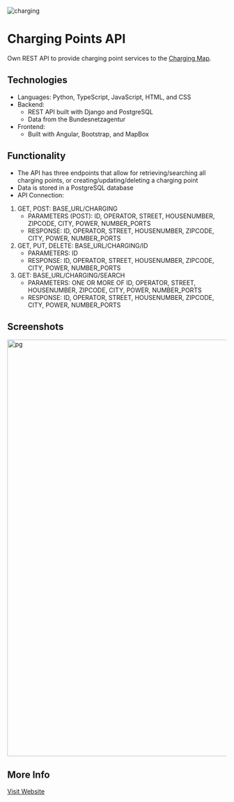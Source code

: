 ![charging](https://user-images.githubusercontent.com/36485235/185091905-56ef8c22-dde6-424c-98b7-f1fa3f2ae183.png)

# Charging Points API
Own REST API to provide charging point services to the [Charging Map](https://github.com/jongwon254/Charging-Map).

## Technologies
- Languages: Python, TypeScript, JavaScript, HTML, and CSS
- Backend: 
  - REST API built with Django and PostgreSQL
  - Data from the Bundesnetzagentur
- Frontend: 
  - Built with Angular, Bootstrap, and MapBox
  
## Functionality
- The API has three endpoints that allow for retrieving/searching all charging points, or creating/updating/deleting a charging point
- Data is stored in a PostgreSQL database
- API Connection: 
1. GET, POST: BASE_URL/CHARGING
    - PARAMETERS (POST): ID, OPERATOR, STREET, HOUSENUMBER, ZIPCODE, CITY, POWER, NUMBER_PORTS
    - RESPONSE: ID, OPERATOR, STREET, HOUSENUMBER, ZIPCODE, CITY, POWER, NUMBER_PORTS
2. GET, PUT, DELETE: BASE_URL/CHARGING/ID
    - PARAMETERS: ID
    - RESPONSE: ID, OPERATOR, STREET, HOUSENUMBER, ZIPCODE, CITY, POWER, NUMBER_PORTS
3. GET: BASE_URL/CHARGING/SEARCH
    - PARAMETERS: ONE OR MORE OF ID, OPERATOR, STREET, HOUSENUMBER, ZIPCODE, CITY, POWER, NUMBER_PORTS
    - RESPONSE: ID, OPERATOR, STREET, HOUSENUMBER, ZIPCODE, CITY, POWER, NUMBER_PORTS
    
## Screenshots
<img width="956" alt="pg" src="https://user-images.githubusercontent.com/36485235/185093688-c28d40b9-38d5-44be-924f-4f7f01fd54da.png">


## More Info
[Visit Website](https://jongwonlee.dev/charging-map)
